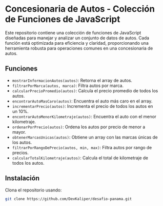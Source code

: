 # Concesionaria de Autos - Colección de Funciones de JavaScript

Este repositorio contiene una colección de funciones de JavaScript diseñadas para manejar y analizar un conjunto de datos de autos. Cada función está optimizada para eficiencia y claridad, proporcionando una herramienta robusta para operaciones comunes en una concesionaria de autos.

## Funciones

- `mostrarInformacionAutos(autos)`: Retorna el array de autos.
- `filtrarPorMarca(autos, marca)`: Filtra autos por marca.
- `calcularPrecioPromedio(autos)`: Calcula el precio promedio de todos los autos.
- `encontrarAutoMasCaro(autos)`: Encuentra el auto más caro en el array.
- `incrementarPrecio(autos)`: Incrementa el precio de todos los autos en un 10%.
- `encontrarAutoMenorKilometraje(autos)`: Encuentra el auto con el menor kilometraje.
- `ordenarPorPrecio(autos)`: Ordena los autos por precio de menor a mayor.
- `obtenerMarcasUnicas(autos)`: Obtiene un array con las marcas únicas de los autos.
- `filtrarPorRangoDePrecio(autos, min, max)`: Filtra autos por rango de precios.
- `calcularTotalKilometraje(autos)`: Calcula el total de kilometraje de todos los autos.

## Instalación

Clona el repositorio usando:

```bash
git clone https://github.com/DevKaliper/desafio-panama.git
